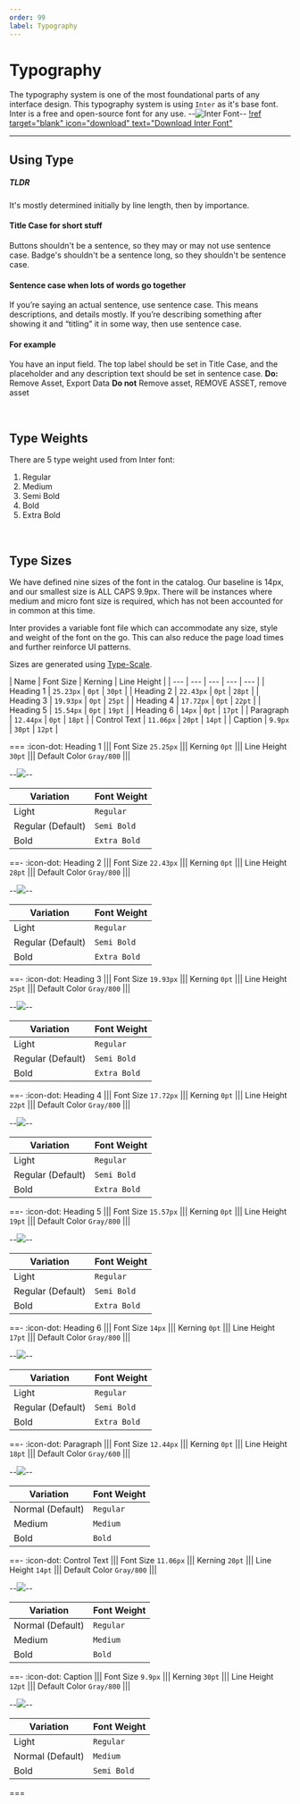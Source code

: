 ```yaml
---
order: 99
label: Typography
---
```


# Typography
The typography system is one of the most foundational parts of any interface design. This typography system is using `Inter` as it's base font. Inter is a free and open-source font for any use.
--![Inter Font](../static/inter-font-showcase.png)--
[!ref target="blank" icon="download" text="Download Inter Font"](https://github.com/rsms/inter/releases/download/v3.19/Inter-3.19.zip)

----------

## Using Type
##### TLDR
It's mostly determined initially by line length, then by importance.

#### Title Case for short stuff
Buttons shouldn't be a sentence, so they may or may not use sentence case. Badge's shouldn't be a sentence long, so they shouldn't be sentence case.

#### Sentence case when lots of words go together
If you’re saying an actual sentence, use sentence case. This means descriptions, and details mostly. If you’re describing something after showing it and “titling” it in some way, then use sentence case.

#### For example
You have an input field. The top label should be set in Title Case, and the placeholder and any description text should be set in sentence case. **Do:** Remove Asset, Export Data **Do not** Remove asset, REMOVE ASSET, remove asset

<p>&nbsp;</p>

## Type Weights
There are 5 type weight used from Inter font:
1. Regular
2. Medium
3. Semi Bold
4. Bold
5. Extra Bold

<p>&nbsp;</p>

## Type Sizes
We have defined nine sizes of the font in the catalog. Our baseline is 14px, and our smallest size is ALL CAPS 9.9px. There will be instances where medium and micro font size is required, which has not been accounted for in common at this time.

Inter provides a variable font file which can accommodate any size, style and weight of the font on the go. This can also reduce the page load times and further reinforce UI patterns.

Sizes are generated using [Type-Scale](https://type-scale.com/?size=14&scale=1.125&text=A%20Visual%20Type%20Scale&font=Inter&fontweight=400&bodyfont=body_font_default&bodyfontweight=400&lineheight=1.75&backgroundcolor=%23ffffff&fontcolor=%23000000&preview=false).

| Name | Font Size | Kerning | Line Height |
| --- | --- | --- | --- | --- |
| Heading 1 | `25.23px` | `0pt` | `30pt` |
| Heading 2 | `22.43px` | `0pt` | `28pt` |
| Heading 3 | `19.93px` | `0pt` | `25pt` |
| Heading 4 | `17.72px` | `0pt` | `22pt` |
| Heading 5 | `15.54px` | `0pt` | `19pt` |
| Heading 6 | `14px` | `0pt` | `17pt` |
| Paragraph | `12.44px` | `0pt` | `18pt` |
| Control Text | `11.06px` | `20pt` | `14pt` |
| Caption | `9.9px` | `30pt` | `12pt` |

=== :icon-dot: Heading 1
||| Font Size
`25.25px`
||| Kerning
`0pt`
||| Line Height
`30pt`
||| Default Color
`Gray/800`
|||

--![](../static/inter-font-showcase-heading-1.png)--

| Variation | Font Weight |
| --- | --- |
| Light | `Regular` |
| Regular (Default) | `Semi Bold` |
| Bold | `Extra Bold` |

==- :icon-dot: Heading 2
||| Font Size
`22.43px`
||| Kerning
`0pt`
||| Line Height
`28pt`
||| Default Color
`Gray/800`
|||

--![](../static/inter-font-showcase-heading-2.png)--

| Variation | Font Weight |
| --- | --- |
| Light | `Regular` |
| Regular (Default) | `Semi Bold` |
| Bold | `Extra Bold` |

==- :icon-dot: Heading 3
||| Font Size
`19.93px`
||| Kerning
`0pt`
||| Line Height
`25pt`
||| Default Color
`Gray/800`
|||

--![](../static/inter-font-showcase-heading-3.png)--

| Variation | Font Weight |
| --- | --- |
| Light | `Regular` |
| Regular (Default) | `Semi Bold` |
| Bold | `Extra Bold` |

==- :icon-dot: Heading 4
||| Font Size
`17.72px`
||| Kerning
`0pt`
||| Line Height
`22pt`
||| Default Color
`Gray/800`
|||

--![](../static/inter-font-showcase-heading-4.png)--

| Variation | Font Weight |
| --- | --- |
| Light | `Regular` |
| Regular (Default) | `Semi Bold` |
| Bold | `Extra Bold` |

==- :icon-dot: Heading 5
||| Font Size
`15.57px`
||| Kerning
`0pt`
||| Line Height
`19pt`
||| Default Color
`Gray/800`
|||

--![](../static/inter-font-showcase-heading-5.png)--

| Variation | Font Weight |
| --- | --- |
| Light | `Regular` |
| Regular (Default) | `Semi Bold` |
| Bold | `Extra Bold` |

==- :icon-dot: Heading 6
||| Font Size
`14px`
||| Kerning
`0pt`
||| Line Height
`17pt`
||| Default Color
`Gray/800`
|||

--![](../static/inter-font-showcase-heading-6.png)--

| Variation | Font Weight |
| --- | --- |
| Light | `Regular` |
| Regular (Default) | `Semi Bold` |
| Bold | `Extra Bold` |

==- :icon-dot: Paragraph
||| Font Size
`12.44px`
||| Kerning
`0pt`
||| Line Height
`18pt`
||| Default Color
`Gray/600`
|||

--![](../static/inter-font-showcase-paragraph.png)--

| Variation | Font Weight |
| --- | --- |
| Normal (Default) | `Regular` |
| Medium | `Medium` |
| Bold | `Bold` |

==- :icon-dot: Control Text
||| Font Size
`11.06px`
||| Kerning
`20pt`
||| Line Height
`14pt`
||| Default Color
`Gray/800`
|||

--![](../static/inter-font-showcase-control-text.png)--

| Variation | Font Weight |
| --- | --- |
| Normal (Default) | `Regular` |
| Medium | `Medium` |
| Bold | `Bold` |

==- :icon-dot: Caption
||| Font Size
`9.9px`
||| Kerning
`30pt`
||| Line Height
`12pt`
||| Default Color
`Gray/800`
|||

--![](../static/inter-font-showcase-caption.png)--

| Variation | Font Weight |
| --- | --- |
| Light | `Regular` |
| Normal (Default) | `Medium` |
| Bold | `Semi Bold` |

===